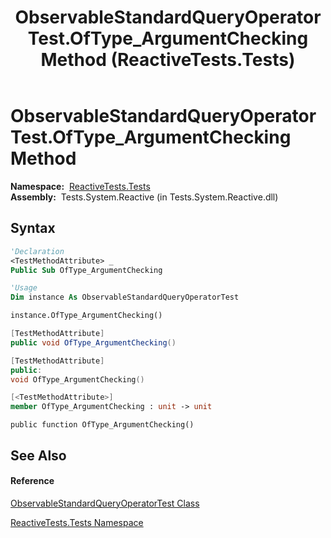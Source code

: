 ﻿---
title: ObservableStandardQueryOperatorTest.OfType_ArgumentChecking Method  (ReactiveTests.Tests)
TOCTitle: OfType_ArgumentChecking Method
ms:assetid: M:ReactiveTests.Tests.ObservableStandardQueryOperatorTest.OfType_ArgumentChecking
ms:mtpsurl: https://msdn.microsoft.com/en-us/library/reactivetests.tests.observablestandardqueryoperatortest.oftype_argumentchecking(v=VS.103)
ms:contentKeyID: 36620246
ms.date: 06/28/2011
mtps_version: v=VS.103
f1_keywords:
- ReactiveTests.Tests.ObservableStandardQueryOperatorTest.OfType_ArgumentChecking
dev_langs:
- CSharp
- JScript
- VB
- FSharp
- c++
---

# ObservableStandardQueryOperatorTest.OfType\_ArgumentChecking Method

**Namespace:**  [ReactiveTests.Tests](hh289046\(v=vs.103\).md)  
**Assembly:**  Tests.System.Reactive (in Tests.System.Reactive.dll)

## Syntax

``` vb
'Declaration
<TestMethodAttribute> _
Public Sub OfType_ArgumentChecking
```

``` vb
'Usage
Dim instance As ObservableStandardQueryOperatorTest

instance.OfType_ArgumentChecking()
```

``` csharp
[TestMethodAttribute]
public void OfType_ArgumentChecking()
```

``` c++
[TestMethodAttribute]
public:
void OfType_ArgumentChecking()
```

``` fsharp
[<TestMethodAttribute>]
member OfType_ArgumentChecking : unit -> unit 
```

``` jscript
public function OfType_ArgumentChecking()
```

## See Also

#### Reference

[ObservableStandardQueryOperatorTest Class](hh288944\(v=vs.103\).md)

[ReactiveTests.Tests Namespace](hh289046\(v=vs.103\).md)

